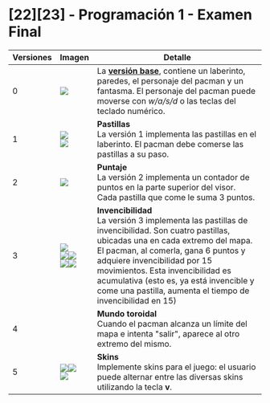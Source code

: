 # [22][23] - Programación 1 - Examen Final

|Versiones|Imagen|Detalle
|-|-|-
|0|![](/images/v0.png)|La **[versión base](Pacman.java)**, contiene un laberinto, paredes, el personaje del pacman y un fantasma. El personaje del pacman puede moverse con *w/a/s/d* o las teclas del teclado numérico. 
|1|![](/images/v1.png)<br/>![](/images/v1_01.png)|**Pastillas**<br />La versión 1 implementa las pastillas en el laberinto. El pacman debe comerse las pastillas a su paso.
|2|![](/images/v2.png)|**Puntaje**<br />La versión 2 implementa un contador de puntos en la parte superior del visor. Cada pastilla que come le suma 3 puntos.
|3|![](/images/v3.png)<br/>![](/images/v3_01.png)![](/images/v3_02.png)<br/>![](/images/v3_03.png)![](/images/v3_04.png)|**Invencibilidad**<br />La versión 3 implementa las pastillas de invencibilidad. Son cuatro pastillas, ubicadas una en cada extremo del mapa. El pacman, al comerla, gana 6 puntos y adquiere invencibilidad por 15 movimientos. Esta invencibilidad es acumulativa (esto es, ya está invencible y come una pastilla, aumenta el tiempo de invencibilidad en 15)
|4| |**Mundo toroidal**<br/>Cuando el pacman alcanza un límite del mapa e intenta "salir", aparece al otro extremo del mismo.
|5|![](/images/v5_01.png)![](/images/v5_02.png)<br/>![](/images/v5_03.png)|**Skins**<br/>Implemente skins para el juego: el usuario puede alternar entre las diversas skins utilizando la tecla **v**.